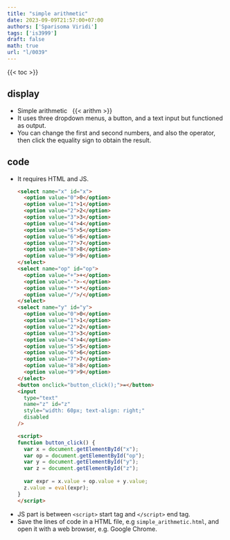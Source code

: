 ```yaml
---
title: "simple arithmetic"
date: 2023-09-09T21:57:00+07:00
authors: ['Sparisoma Viridi']
tags: ['is3999']
draft: false
math: true
url: "l/0039"
---
```

{{< toc >}}

## display
+  Simple arithmetic &nbsp; {{< arithm >}}
+ It uses three dropdown menus, a button, and a text input but functioned as output.
+ You can change the first and second numbers, and also the operator, then click the equality sign to obtain the result.

## code
+ It requires HTML and JS.
  ```html
  <select name="x" id="x"> 
    <option value="0">0</option>
    <option value="1">1</option>
    <option value="2">2</option>
    <option value="3">3</option>
    <option value="4">4</option>
    <option value="5">5</option>
    <option value="6">6</option>
    <option value="7">7</option>
    <option value="8">8</option>
    <option value="9">9</option>
  </select>
  <select name="op" id="op"> 
    <option value="+">+</option>
    <option value="-">-</option>
    <option value="*">*</option>
    <option value="/">/</option>
  </select>
  <select name="y" id="y"> 
    <option value="0">0</option>
    <option value="1">1</option>
    <option value="2">2</option>
    <option value="3">3</option>
    <option value="4">4</option>
    <option value="5">5</option>
    <option value="6">6</option>
    <option value="7">7</option>
    <option value="8">8</option>
    <option value="9">9</option>
  </select>
  <button onclick="button_click();">=</button>
  <input
    type="text"
    name="z" id="z"
    style="width: 60px; text-align: right;"
    disabled
  /> 

  <script>
  function button_click() {
    var x = document.getElementById("x");
    var op = document.getElementById("op"); 
    var y = document.getElementById("y");
    var z = document.getElementById("z");
    
    var expr = x.value + op.value + y.value;
    z.value = eval(expr);
  }
  </script>
  ```
+ JS part is between `<script>` start tag and `</script>` end tag.
+ Save the lines of code in a HTML file, e.g `simple_arithmetic.html`, and open it with a web browser, e.g. Google Chrome.